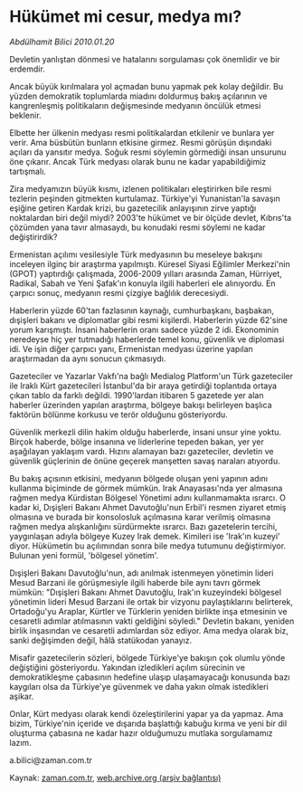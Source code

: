 # Hükümet mi cesur, medya mı?

*Abdülhamit Bilici 2010.01.20*

<tr><td class="metin" colspan="2" style="padding-top: 20px; padding-left: 5px; ">Devletin yanlıştan dönmesi ve hatalarını sorgulaması çok önemlidir ve bir erdemdir.</td></tr><tr><td class="metin" colspan="2" style="padding-top: 20px; padding-left: 5px; "><p> Ancak büyük kırılmalara yol açmadan bunu yapmak pek kolay değildir. Bu yüzden demokratik toplumlarda miadını doldurmuş bakış açılarının ve kangrenleşmiş politikaların değişmesinde medyanın öncülük etmesi beklenir.
<p> Elbette her ülkenin medyası resmi politikalardan etkilenir ve bunlara yer verir. Ama büsbütün bunların etkisine girmez. Resmi görüşün dışındaki açıları da yansıtır medya. Soğuk resmi söylemin görmediği insan unsurunu öne çıkarır. Ancak Türk medyası olarak bunu ne kadar yapabildiğimiz tartışmalı.
<p> Zira medyamızın büyük kısmı, izlenen politikaları eleştirirken bile resmi tezlerin peşinden gitmekten kurtulamaz. Türkiye'yi Yunanistan'la savaşın eşiğine getiren Kardak krizi, bu gazetecilik anlayışının zirve yaptığı noktalardan biri değil miydi? 2003'te hükümet ve bir ölçüde devlet, Kıbrıs'ta çözümden yana tavır almasaydı, bu konudaki resmi söylemi ne kadar değiştirirdik?
<p> Ermenistan açılımı vesilesiyle Türk medyasının bu meseleye bakışını inceleyen ilginç bir araştırma yapılmıştı. Küresel Siyasi Eğilimler Merkezi'nin (GPOT) yaptırdığı çalışmada, 2006-2009 yılları arasında Zaman, Hürriyet, Radikal, Sabah ve Yeni Şafak'ın konuyla ilgili haberleri ele alınıyordu. En çarpıcı sonuç, medyanın resmi çizgiye bağlılık derecesiydi.
<p> Haberlerin yüzde 60'tan fazlasının kaynağı, cumhurbaşkanı, başbakan, dışişleri bakanı ve diplomatlar gibi resmi kişilerdi. Haberlerin yüzde 62'sine yorum karışmıştı. İnsani haberlerin oranı sadece yüzde 2 idi. Ekonominin neredeyse hiç yer tutmadığı haberlerde temel konu, güvenlik ve diplomasi idi. Ve işin diğer çarpıcı yanı, Ermenistan medyası üzerine yapılan araştırmadan da aynı sonucun çıkmasıydı.
<p> Gazeteciler ve Yazarlar Vakfı'na bağlı Medialog Platform'un Türk gazeteciler ile Iraklı Kürt gazetecileri İstanbul'da bir araya getirdiği toplantıda ortaya çıkan tablo da farklı değildi. 1990'lardan itibaren 5 gazetede yer alan haberler üzerinden yapılan araştırma, bölgeye bakışı belirleyen başlıca faktörün bölünme korkusu ve terör olduğunu gösteriyordu.
<p>Güvenlik merkezli dilin hakim olduğu haberlerde, insani unsur yine yoktu. Birçok haberde, bölge insanına ve liderlerine tepeden bakan, yer yer aşağılayan yaklaşım vardı. Hızını alamayan bazı gazeteciler, devletin ve güvenlik güçlerinin de önüne geçerek manşetten savaş naraları atıyordu.
<p> Bu bakış açısının etkisini, medyanın bölgede oluşan yeni yapının adını kullanma biçiminde de görmek mümkün. Irak Anayasası'nda yer almasına rağmen medya Kürdistan Bölgesel Yönetimi adını kullanmamakta ısrarcı. O kadar ki, Dışişleri Bakanı Ahmet Davutoğlu'nun Erbil'i resmen ziyaret etmiş olmasına ve burada bir konsolosluk açılmasına karar verilmiş olmasına rağmen medya alışkanlığını sürdürmekte ısrarcı. Bazı gazetelerin tercihi, yaygınlaşan adıyla bölgeye Kuzey Irak demek. Kimileri ise 'Irak'ın kuzeyi' diyor. Hükümetin bu açılımından sonra bile medya tutumunu değiştirmiyor. Bulunan yeni formül, 'bölgesel yönetim'.
<p> Dışişleri Bakanı Davutoğlu'nun, adı anılmak istenmeyen yönetimin lideri Mesud Barzani ile görüşmesiyle ilgili haberde bile aynı tavrı görmek mümkün: "Dışişleri Bakanı Ahmet Davutoğlu, Irak'ın kuzeyindeki bölgesel yönetimin lideri Mesud Barzani ile ortak bir vizyonu paylaştıklarını belirterek, Ortadoğu'yu Araplar, Kürtler ve Türklerin yeniden birlikte inşa etmesinin ve cesaretli adımlar atılmasının vakti geldiğini söyledi." Devletin bakanı, yeniden birlik inşasından ve cesaretli adımlardan söz ediyor. Ama medya olarak biz, sanki değişimden değil, hâlâ statükodan yanayız.
<p> Misafir gazetecilerin sözleri, bölgede Türkiye'ye bakışın çok olumlu yönde değiştiğini gösteriyordu. Yakından izledikleri açılım sürecinin ve demokratikleşme çabasının hedefine ulaşıp ulaşamayacağı konusunda bazı kaygıları olsa da Türkiye'ye güvenmek ve daha yakın olmak istedikleri aşikar. 
<p> Onlar, Kürt medyası olarak kendi özeleştirilerini yapar ya da yapmaz. Ama bizim, Türkiye'nin içeride ve dışarıda başlattığı kabuğu kırma ve yeni bir dil oluşturma çabasına ne kadar hazır olduğumuzu mutlaka sorgulamamız lazım. 
<p>a.bilici@zaman.com.tr<br/></p></p></p></p></p></p></p></p></p></p></p></p></td></tr>

Kaynak: [zaman.com.tr](http://zaman.com.tr/yazar.do?yazino=942400), [web.archive.org (arşiv bağlantısı)](http://web.archive.org/web/20100327163527/http://www.zaman.com.tr:80/yazar.do?yazino=942400)
